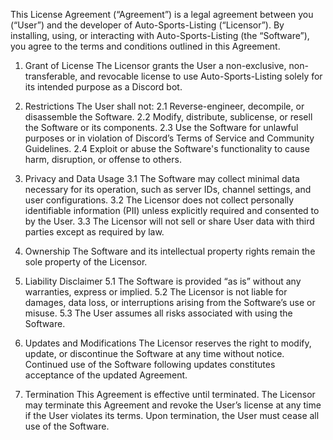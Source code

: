 This License Agreement (“Agreement”) is a legal agreement between you (“User”) and the developer of Auto-Sports-Listing (“Licensor”). By installing, using, or interacting with Auto-Sports-Listing (the “Software”), you agree to the terms and conditions outlined in this Agreement.

1. Grant of License
The Licensor grants the User a non-exclusive, non-transferable, and revocable license to use Auto-Sports-Listing solely for its intended purpose as a Discord bot.

2. Restrictions
The User shall not:
2.1 Reverse-engineer, decompile, or disassemble the Software.
2.2 Modify, distribute, sublicense, or resell the Software or its components.
2.3 Use the Software for unlawful purposes or in violation of Discord’s Terms of Service and Community Guidelines.
2.4 Exploit or abuse the Software's functionality to cause harm, disruption, or offense to others.

3. Privacy and Data Usage
3.1 The Software may collect minimal data necessary for its operation, such as server IDs, channel settings, and user configurations.
3.2 The Licensor does not collect personally identifiable information (PII) unless explicitly required and consented to by the User.
3.3 The Licensor will not sell or share User data with third parties except as required by law.

4. Ownership
The Software and its intellectual property rights remain the sole property of the Licensor.

5. Liability Disclaimer
5.1 The Software is provided “as is” without any warranties, express or implied.
5.2 The Licensor is not liable for damages, data loss, or interruptions arising from the Software’s use or misuse.
5.3 The User assumes all risks associated with using the Software.

6. Updates and Modifications
The Licensor reserves the right to modify, update, or discontinue the Software at any time without notice. Continued use of the Software following updates constitutes acceptance of the updated Agreement.

7. Termination
This Agreement is effective until terminated. The Licensor may terminate this Agreement and revoke the User’s license at any time if the User violates its terms. Upon termination, the User must cease all use of the Software.
